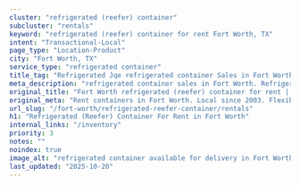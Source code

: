 ```yaml
---
cluster: "refrigerated (reefer) container"
subcluster: "rentals"
keyword: "refrigerated (reefer) container for rent Fort Worth, TX"
intent: "Transactional-Local"
page_type: "Location-Product"
city: "Fort Worth, TX"
service_type: "refrigerated container"
title_tag: "Refrigerated Jqe refrigerated container Sales in Fort Worth | LC Container"
meta_description: "refrigerated container sales in Fort Worth. Refrigerated containers with climate control. Fast delivery, competitive pricing. Serving refrigerated reefer container area. Quote ID: N7B. Call (214) 524-4168 for your free quote today."
original_title: "Fort Worth refrigerated (reefer) container for rent | LC"
original_meta: "Rent containers in Fort Worth. Local since 2003. Flexible rental terms. Same-week delivery available. Get your free quote — call (214) 524-4168 today."
url_slug: "/fort-worth/refrigerated-reefer-container/rentals"
h1: "Refrigerated (Reefer) Container For Rent in Fort Worth"
internal_links: "/inventory"
priority: 3
notes: ""
noindex: true
image_alt: "refrigerated container available for delivery in Fort Worth"
last_updated: "2025-10-20"
---
```


<!-- TODO: Add unique city/inventory copy, images, and internal links here. -->
